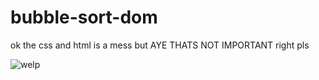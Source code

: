 # bubble-sort-dom
ok the css and html is a mess but AYE THATS NOT IMPORTANT right pls


![welp](https://i.imgur.com/8U2SJoH.gif)
